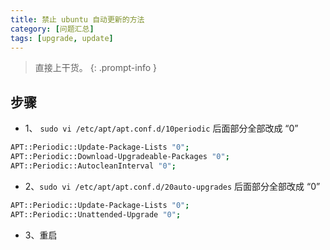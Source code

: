 ```yaml
---
title: 禁止 ubuntu 自动更新的方法
category: [问题汇总]
tags: [upgrade, update]
---
```


> 直接上干货。
{: .prompt-info }

## 步骤

+ 1、 `sudo vi /etc/apt/apt.conf.d/10periodic`
后面部分全部改成 “0”

```bash
APT::Periodic::Update-Package-Lists "0";
APT::Periodic::Download-Upgradeable-Packages "0";
APT::Periodic::AutocleanInterval "0";
```

+ 2、`sudo vi /etc/apt/apt.conf.d/20auto-upgrades`
后面部分全部改成 “0”

```bash
APT::Periodic::Update-Package-Lists "0";
APT::Periodic::Unattended-Upgrade "0";
```

+ 3、重启